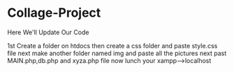 # Collage-Project
Here We'll Update Our Code

1st Create a folder on htdocs
then create a css folder and paste style.css file 
next make another folder named img and paste all the pictures 
next past MAIN.php,db.php and xyza.php file
 now lunch your xampp-->localhost
